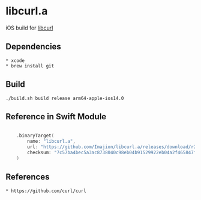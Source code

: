 # libcurl.a
iOS build for [libcurl](https://curl.se/dev/source.html)

## Dependencies

    * xcode
    * brew install git


## Build

    ./build.sh build release arm64-apple-ios14.0


## Reference in Swift Module

``` swift

    .binaryTarget(
        name: "libcurl.a",
        url: "https://github.com/Imajion/libcurl.a/releases/download/r2/libcurl.a.xcframework.zip",
        checksum: "7c57ba4bec5a3ac8738040c98eb04b91529922eb04a2f465847f02e146519ebb"
    )

```

## References

    * https://github.com/curl/curl